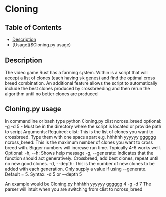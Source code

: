 # Cloning

## Table of Contents
 - [Description](#Description)
 - [Usage]($Cloning.py usage)
## Description
  The video game Rust has a farming system. Within is a script that will accept a list of clones (each having six genes) and find the optimal cross breed combination.
  An additional feature allows the script to automatically include the best clones produced by crossbreeding and then rerun the algorithm until no better clones are produced
 
 ## Cloning.py usage
  In commandline or bash type python Cloning.py clist ncross_breed optional: -g -d 5
    - Must be in the directory where the script is located or provide path to script
  Arguments:
    Required:
    clist: This is the list of clones you want to crossbreed. Type them with one space apart e.g. hhhhhh yyyyyy gggggg
    ncross_breed: This is the maximum number of clones you want to cross breed with. Bigger numbers will increase run time. Typically 4-6 works well.
    Optional:
    -h, --h: Shows help message 
    -g, --generate: Indicates that the function should act generatively. Crossbreed, add best clones, repeat until no new good clones.
    -d, --depth: This is the number of new clones to be added with each generation. Only supply a value if using --generate. Default = 5. Syntax: -d 5 or --depth 5
    
  An example would be Cloning.py hhhhhh yyyyyy gggggg 4 -g -d 7
  The parser will intuit when you are switching from clist to ncross_breed 
